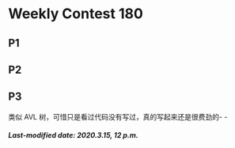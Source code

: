 # Weekly Contest 180

## P1

## P2

## P3

类似 AVL 树，可惜只是看过代码没有写过，真的写起来还是很费劲的- -

##### Last-modified date: 2020.3.15, 12 p.m.